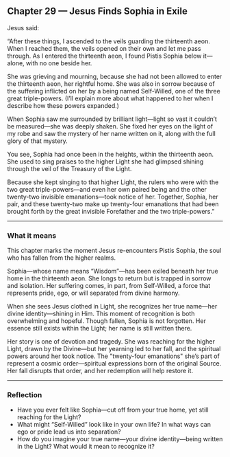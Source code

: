 ## Chapter 29 — Jesus Finds Sophia in Exile

Jesus said:

“After these things, I ascended to the veils guarding the thirteenth aeon. When I reached them, the veils opened on their own and let me pass through. As I entered the thirteenth aeon, I found Pistis Sophia below it—alone, with no one beside her.

She was grieving and mourning, because she had not been allowed to enter the thirteenth aeon, her rightful home. She was also in sorrow because of the suffering inflicted on her by a being named Self-Willed, one of the three great triple-powers. (I’ll explain more about what happened to her when I describe how these powers expanded.)

When Sophia saw me surrounded by brilliant light—light so vast it couldn’t be measured—she was deeply shaken. She fixed her eyes on the light of my robe and saw the mystery of her name written on it, along with the full glory of that mystery.

You see, Sophia had once been in the heights, within the thirteenth aeon. She used to sing praises to the higher Light she had glimpsed shining through the veil of the Treasury of the Light.

Because she kept singing to that higher Light, the rulers who were with the two great triple-powers—and even her own paired being and the other twenty-two invisible emanations—took notice of her. Together, Sophia, her pair, and these twenty-two make up twenty-four emanations that had been brought forth by the great invisible Forefather and the two triple-powers.”

---

### What it means

This chapter marks the moment Jesus re-encounters Pistis Sophia, the soul who has fallen from the higher realms.

Sophia—whose name means “Wisdom”—has been exiled beneath her true home in the thirteenth aeon. She longs to return but is trapped in sorrow and isolation. Her suffering comes, in part, from Self-Willed, a force that represents pride, ego, or will separated from divine harmony.

When she sees Jesus clothed in Light, she recognizes her true name—her divine identity—shining in Him. This moment of recognition is both overwhelming and hopeful. Though fallen, Sophia is not forgotten. Her essence still exists within the Light; her name is still written there.

Her story is one of devotion and tragedy. She was reaching for the higher Light, drawn by the Divine—but her yearning led to her fall, and the spiritual powers around her took notice. The "twenty-four emanations" she’s part of represent a cosmic order—spiritual expressions born of the original Source. Her fall disrupts that order, and her redemption will help restore it.

---

### Reflection

* Have you ever felt like Sophia—cut off from your true home, yet still reaching for the Light?
* What might “Self-Willed” look like in your own life? In what ways can ego or pride lead us into separation?
* How do you imagine your true name—your divine identity—being written in the Light? What would it mean to recognize it?
